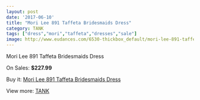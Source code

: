 ```yaml
---
layout: post
date: '2017-06-10'
title: "Mori Lee 891 Taffeta Bridesmaids Dress"
category: TANK
tags: ["dress","mori","taffeta","dresses","sale"]
image: http://www.eudances.com/6530-thickbox_default/mori-lee-891-taffeta-bridesmaids-dress.jpg
---
```

Mori Lee 891 Taffeta Bridesmaids Dress

On Sales: **$227.99**
<a href="https://www.eudances.com/en/tank/2393-mori-lee-891-taffeta-bridesmaids-dress.html"><amp-img layout="responsive" width="600" height="600" src="//www.eudances.com/6530-thickbox_default/mori-lee-891-taffeta-bridesmaids-dress.jpg" alt="Mori Lee 891 Taffeta Bridesmaids Dress 0" /></a>

Buy it: [Mori Lee 891 Taffeta Bridesmaids Dress](https://www.eudances.com/en/tank/2393-mori-lee-891-taffeta-bridesmaids-dress.html "Mori Lee 891 Taffeta Bridesmaids Dress")

View more: [TANK](https://www.eudances.com/en/28-tank "TANK")